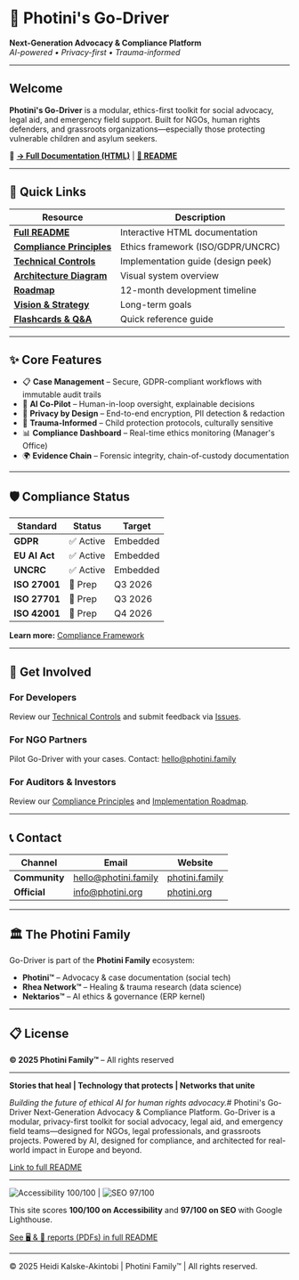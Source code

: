 # 🌟 Photini's Go-Driver

**Next-Generation Advocacy & Compliance Platform**  
*AI-powered • Privacy-first • Trauma-informed*

---

## Welcome

**Photini's Go-Driver** is a modular, ethics-first toolkit for social advocacy, legal aid, and emergency field support. Built for NGOs, human rights defenders, and grassroots organizations—especially those protecting vulnerable children and asylum seekers.

🔗 **[→ Full Documentation (HTML)](https://hidikoo.github.io/Photini-Go-Driver/)** | **[📖 README](./index.html)**

---

## 🚀 Quick Links

| Resource | Description |
|----------|-------------|
| **[Full README](./index.html)** | Interactive HTML documentation |
| **[Compliance Principles](./docs/COMPLIANCE_PRINCIPLES.md)** | Ethics framework (ISO/GDPR/UNCRC) |
| **[Technical Controls](./docs/TECHNICAL-CONTROLS-v1-design.md)** | Implementation guide (design peek) |
| **[Architecture Diagram](./docs/Public_ASCII_white.png)** | Visual system overview |
| **[Roadmap](./docs/roadmap.md)** | 12-month development timeline |
| **[Vision & Strategy](./docs/roadmap-vision.md)** | Long-term goals |
| **[Flashcards & Q&A](./docs/Go-Driver-Flashcards-n-QnA.md)** | Quick reference guide |

---

## ✨ Core Features

- 📋 **Case Management** – Secure, GDPR-compliant workflows with immutable audit trails
- 🤖 **AI Co-Pilot** – Human-in-loop oversight, explainable decisions
- 🔐 **Privacy by Design** – End-to-end encryption, PII detection & redaction
- 👥 **Trauma-Informed** – Child protection protocols, culturally sensitive
- 📊 **Compliance Dashboard** – Real-time ethics monitoring (Manager's Office)
- 🌍 **Evidence Chain** – Forensic integrity, chain-of-custody documentation

---

## 🛡️ Compliance Status

| Standard | Status | Target |
|----------|--------|--------|
| **GDPR** | ✅ Active | Embedded |
| **EU AI Act** | ✅ Active | Embedded |
| **UNCRC** | ✅ Active | Embedded |
| **ISO 27001** | 🔄 Prep | Q3 2026 |
| **ISO 27701** | 🔄 Prep | Q3 2026 |
| **ISO 42001** | 🔄 Prep | Q4 2026 |

**Learn more:** [Compliance Framework](./docs/COMPLIANCE_PRINCIPLES.md)

---

## 🤝 Get Involved

### For Developers
Review our [Technical Controls](./docs/TECHNICAL-CONTROLS-v1-design.md) and submit feedback via [Issues](https://github.com/Hidikoo/Photini-Go-Driver/issues).

### For NGO Partners
Pilot Go-Driver with your cases. Contact: [hello@photini.family](mailto:hello@photini.family)

### For Auditors & Investors
Review our [Compliance Principles](./docs/COMPLIANCE_PRINCIPLES.md) and [Implementation Roadmap](./docs/roadmap.md).

---

## 📞 Contact

| Channel | Email | Website |
|---------|-------|---------|
| **Community** | [hello@photini.family](mailto:hello@photini.family) | [photini.family](https://www.photini.family) |
| **Official** | [info@photini.org](mailto:info@photini.org) | [photini.org](https://www.photini.org) |

---

## 🏛️ The Photini Family

Go-Driver is part of the **Photini Family** ecosystem:

- **Photini™** – Advocacy & case documentation (social tech)
- **Rhea Network™** – Healing & trauma research (data science)
- **Nektarios™** – AI ethics & governance (ERP kernel)

---

## 📋 License

**© 2025 Photini Family™** – All rights reserved

---

**Stories that heal | Technology that protects | Networks that unite**

*Building the future of ethical AI for human rights advocacy.*# Photini's Go-Driver
Next-Generation Advocacy &amp; Compliance Platform. Go-Driver is a modular, privacy-first toolkit for social advocacy, legal aid, and emergency field teams—designed for NGOs, legal professionals, and grassroots projects. Powered by AI, designed for compliance, and architected for real-world impact in Europe and beyond.

[Link to full README](https://hidikoo.github.io/Photini-Go-Driver/)

---

![Accessibility 100/100](https://img.shields.io/badge/Accessibility-100%2F100-green) &#124; ![SEO 97/100](https://img.shields.io/badge/SEO-97%2F100-brightgreen)

This site scores **100/100 on Accessibility** and **97/100 on SEO** with Google Lighthouse.

[See 🖥️ & 📱 reports (PDFs) in full README](https://hidikoo.github.io/Photini-Go-Driver/)

---

© 2025 Heidi Kalske-Akintobi | Photini Family™ | All rights reserved.


